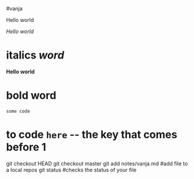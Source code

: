 #vanja

Hello world

_Hello world_
# italics _word_

**Hello world**
# bold **word**

`some code`
# to code `here` -- the key that comes before 1


git checkout HEAD
git checkout master
git add notes/vanja.md #add file to a local repos
git status #checks the status of your file
